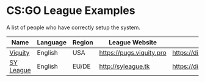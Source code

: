 # CS:GO League Examples
A list of people who have correctly setup the system.

| Name | Language | Region | League Website | Discord |
|------|----------|--------|---------|---------|
| [Viquity](https://viquity.pro/) | English | USA | https://pugs.viquity.pro | https://discord.gg/PEsxr37 |
| [SY League](http://syleague.tk) | English | EU/DE | http://syleague.tk | https://discord.gg/9uYJ5J7 |
